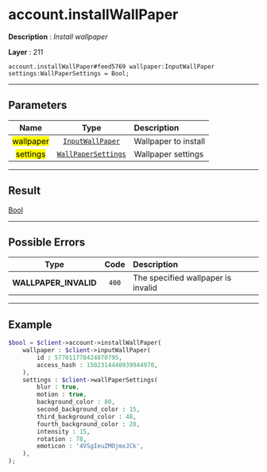 # account.installWallPaper

**Description** : *Install wallpaper*

**Layer** : 211

```tl
account.installWallPaper#feed5769 wallpaper:InputWallPaper settings:WallPaperSettings = Bool;
```

---

## Parameters

| Name | Type | Description |
| :---: | :---: | :--- |
| <mark>wallpaper</mark> | [`InputWallPaper`](type/InputWallPaper) | Wallpaper to install |
| <mark>settings</mark> | [`WallPaperSettings`](type/WallPaperSettings) | Wallpaper settings |

---

## Result

[Bool](type/Bool)

---

## Possible Errors

| Type | Code | Description |
| :---: | :---: | :--- |
| **WALLPAPER_INVALID** | `400` | The specified wallpaper is invalid |

---

## Example

```php
$bool = $client->account->installWallPaper(
	wallpaper : $client->inputWallPaper(
		id : 577011778424070795,
		access_hash : 1502314440939944970,
	),
	settings : $client->wallPaperSettings(
		blur : true,
		motion : true,
		background_color : 80,
		second_background_color : 15,
		third_background_color : 48,
		fourth_background_color : 28,
		intensity : 15,
		rotation : 78,
		emoticon : '4VSgIeuZMOjmxJCk',
	),
);
```